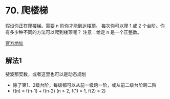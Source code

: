 # 70. 爬楼梯
>
假设你正在爬楼梯。需要 n 阶你才能到达楼顶。
每次你可以爬 1 或 2 个台阶。你有多少种不同的方法可以爬到楼顶呢？
注意：给定 n 是一个正整数。

[官方地址](https://leetcode-cn.com/problems/climbing-stairs/)

## 解法1
斐波那契数，或者这里也可以是动态规划
* 除了第1、2级台阶，每级都可以从前一级跨一阶，或从前二级台阶跨二阶
* f(n) = f(n-1) + f(n-2)  (n > 2, f(1) = 1, f(2) = 2)